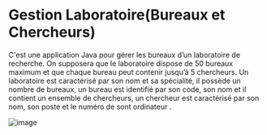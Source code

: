 # Gestion Laboratoire(Bureaux et Chercheurs)

C'est une application Java pour gérer les bureaux d’un laboratoire de recherche. On supposera que le laboratoire dispose de 50 bureaux maximum et que chaque bureau peut contenir jusqu’à 5 chercheurs. 
Un laboratoire est caractérisé par son nom et sa spécialité, il possède un nombre de bureaux, un bureau est identifié par son code, son nom et il contient un ensemble de chercheurs, un chercheur est caractérisé par son nom, son poste et le numéro de sont ordinateur	.

  ![image](https://user-images.githubusercontent.com/28807358/111381512-18945700-86a6-11eb-8d76-df48af53262f.png)
